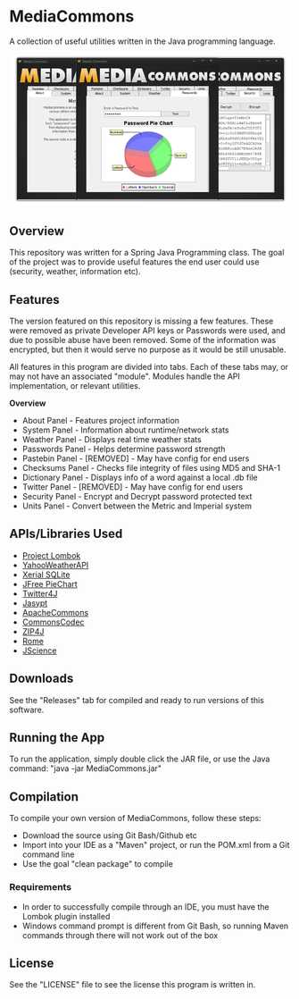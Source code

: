 # MediaCommons
A collection of useful utilities written in the Java programming language.

[![Media Commons](misc/Background.png)](https://github.com/CS56/MediaCommons/releases)

## Overview
This repository was written for a Spring Java Programming class. The goal of the project was to provide useful features the end user could use (security, weather, information etc).

## Features
The version featured on this repository is missing a few features. These were removed as private Developer API keys or Passwords were used, and due to possible abuse have been removed. Some of the information was encrypted, but then it would serve no purpose as it would be still unusable.

All features in this program are divided into tabs. Each of these tabs may, or may not have an associated "module". Modules handle the API implementation, or relevant utilities.

**Overview**
* About Panel - Features project information
* System Panel - Information about runtime/network stats
* Weather Panel - Displays real time weather stats
* Passwords Panel - Helps determine password strength
* Pastebin Panel - [REMOVED] - May have config for end users
* Checksums Panel - Checks file integrity of files using MD5 and SHA-1
* Dictionary Panel - Displays info of a word against a local .db file
* Twitter Panel - [REMOVED] - May have config for end users
* Security Panel - Encrypt and Decrypt password protected text
* Units Panel - Convert between the Metric and Imperial system

## APIs/Libraries Used
* [Project Lombok](https://projectlombok.org/)
* [YahooWeatherAPI](https://github.com/fedy2/yahoo-weather-java-api)
* [Xerial SQLite](https://bitbucket.org/xerial/sqlite-jdbc)
* [JFree PieChart](http://www.jfree.org/jfreechart/)
* [Twitter4J](http://twitter4j.org/en/)
* [Jasypt](http://www.jasypt.org/)
* [ApacheCommons](https://commons.apache.org/)
* [CommonsCodec](https://commons.apache.org/proper/commons-codec/)
* [ZIP4J](http://www.lingala.net/zip4j/)
* [Rome](http://rometools.github.io/rome/)
* [JScience](http://jscience.org/)

## Downloads
See the "Releases" tab for compiled and ready to run versions of this software.

## Running the App
To run the application, simply double click the JAR file, or use the Java command: "java -jar MediaCommons.jar"

## Compilation
To compile your own version of MediaCommons, follow these steps:

* Download the source using Git Bash/Github etc
* Import into your IDE as a "Maven" project, or run the POM.xml from a Git command line
* Use the goal "clean package" to compile

### Requirements
* In order to successfully compile through an IDE, you must have the Lombok plugin installed
* Windows command prompt is different from Git Bash, so running Maven commands through there will not work out of the box

## License
See the "LICENSE"  file to see the license this program is written in.